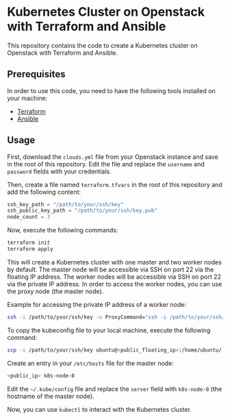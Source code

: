 # Kubernetes Cluster on Openstack with Terraform and Ansible

This repository contains the code to create a Kubernetes cluster on Openstack with Terraform and Ansible.

## Prerequisites

In order to use this code, you need to have the following tools installed on your machine:
 - [Terraform](https://www.terraform.io/downloads.html)
 - [Ansible](https://docs.ansible.com/ansible/latest/installation_guide/intro_installation.html)

## Usage

First, download the `clouds.yml` file from your Openstack instance and save in the root of this repository. Edit the file and replace the `username` and `password` fields with your credentials.

Then, create a file named `terraform.tfvars` in the root of this repository and add the following content:

```terraform
ssh_key_path = "/path/to/your/ssh/key"
ssh_public_key_path = "/path/to/your/ssh/key.pub"
node_count = 3
```

Now, execute the following commands:

```bash
terraform init
terraform apply
```

This will create a Kubernetes cluster with one master and two worker nodes by default. The master node will be accessible via SSH on port 22 via the floating IP address. The worker nodes will be accessible via SSH on port 22 via the private IP address. In order to access the worker nodes, you can use the proxy node (the master node).

Example for accessing the private IP address of a worker node:

```bash
ssh -i /path/to/your/ssh/key -o ProxyCommand="ssh -i /path/to/your/ssh/key -W %h:%p ubuntu@<public_floating_ip>" ubuntu@<private_ip>
```

To copy the kubeconfig file to your local machine, execute the following command:

```bash
scp -i /path/to/your/ssh/key ubuntu@<public_floating_ip>:/home/ubuntu/.kube/config ~/.kube/config
```

Create an entry in your `/etc/hosts` file for the master node:

```bash
<public_ip> k8s-node-0
```

Edit the `~/.kube/config` file and replace the `server` field with `k8s-node-0` (the hostname of the master node).

Now, you can use `kubectl` to interact with the Kubernetes cluster.